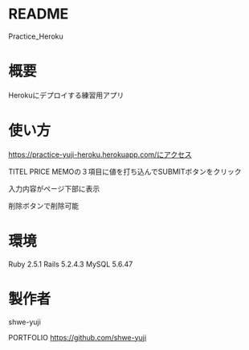 # README
Practice_Heroku

# 概要
Herokuにデプロイする練習用アプリ

# 使い方
https://practice-yuji-heroku.herokuapp.com/にアクセス

TITEL PRICE MEMOの３項目に値を打ち込んでSUBMITボタンをクリック

入力内容がページ下部に表示

削除ボタンで削除可能

# 環境
Ruby 2.5.1
Rails 5.2.4.3
MySQL 5.6.47

# 製作者
shwe-yuji

PORTFOLIO
https://github.com/shwe-yuji
